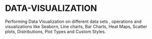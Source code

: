 # DATA-VISUALIZATION
Performing Data Visualization  on different data sets , operations and visualizations like Seaborn, Line charts, Bar Charts, Heat Maps, Scatter plots, Distributions, Plot Types and Custom Styles.
